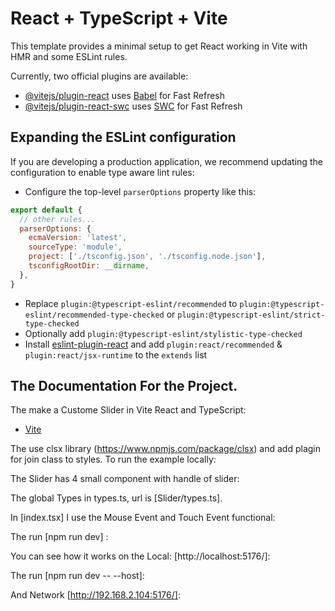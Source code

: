 # React + TypeScript + Vite

This template provides a minimal setup to get React working in Vite with HMR and some ESLint rules.

Currently, two official plugins are available:

- [@vitejs/plugin-react](https://github.com/vitejs/vite-plugin-react/blob/main/packages/plugin-react/README.md) uses [Babel](https://babeljs.io/) for Fast Refresh
- [@vitejs/plugin-react-swc](https://github.com/vitejs/vite-plugin-react-swc) uses [SWC](https://swc.rs/) for Fast Refresh

## Expanding the ESLint configuration

If you are developing a production application, we recommend updating the configuration to enable type aware lint rules:

- Configure the top-level `parserOptions` property like this:

```js
export default {
  // other rules...
  parserOptions: {
    ecmaVersion: 'latest',
    sourceType: 'module',
    project: ['./tsconfig.json', './tsconfig.node.json'],
    tsconfigRootDir: __dirname,
  },
}
```

- Replace `plugin:@typescript-eslint/recommended` to `plugin:@typescript-eslint/recommended-type-checked` or `plugin:@typescript-eslint/strict-type-checked`
- Optionally add `plugin:@typescript-eslint/stylistic-type-checked`
- Install [eslint-plugin-react](https://github.com/jsx-eslint/eslint-plugin-react) and add `plugin:react/recommended` & `plugin:react/jsx-runtime` to the `extends` list



## The Documentation For the Project.

The make a Custome Slider in Vite React and TypeScript:

- [Vite](https://vitejs.dev/)



The use clsx library (https://www.npmjs.com/package/clsx) and add plagin for  join class to styles.
To run the example locally:


The Slider has 4 small component with  handle of slider:

The global Types in  types.ts,  url is [Slider/types.ts].



In [index.tsx] I use the Mouse Event and Touch Event functional:


The run [npm run dev] :

You can see how it works on the  Local: [http://localhost:5176/]:


The run [npm run dev -- --host]:

And Network [http://192.168.2.104:5176/]:
